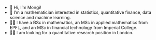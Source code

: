 - 👋 Hi, I’m Mongi!
- 👀 I’m a mathematician interested in statistics, quantitative finance, data science and machine learning.
- 👨‍🎓 I have a BSc in mathematics, an MSc in applied mathematics from EPFL, and an MSc in financial technology from Imperial College.
- 👨‍💻 I am looking for a quantitative research position in London.

<!---
MegaCookies88/MegaCookies88 is a ✨ special ✨ repository because its `README.md` (this file) appears on your GitHub profile.
You can click the Preview link to take a look at your changes.
--->
